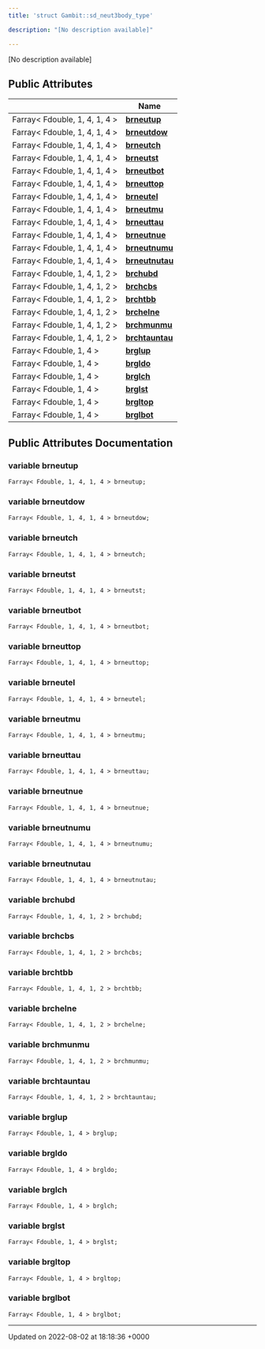 ```yaml
---
title: 'struct Gambit::sd_neut3body_type'

description: "[No description available]"

---
```









[No description available]

## Public Attributes

|                | Name           |
| -------------- | -------------- |
| Farray< Fdouble, 1, 4, 1, 4 > | **[brneutup](/documentation/code/colliderbit_development/classes/structgambit_1_1sd__neut3body__type/#variable-brneutup)**  |
| Farray< Fdouble, 1, 4, 1, 4 > | **[brneutdow](/documentation/code/colliderbit_development/classes/structgambit_1_1sd__neut3body__type/#variable-brneutdow)**  |
| Farray< Fdouble, 1, 4, 1, 4 > | **[brneutch](/documentation/code/colliderbit_development/classes/structgambit_1_1sd__neut3body__type/#variable-brneutch)**  |
| Farray< Fdouble, 1, 4, 1, 4 > | **[brneutst](/documentation/code/colliderbit_development/classes/structgambit_1_1sd__neut3body__type/#variable-brneutst)**  |
| Farray< Fdouble, 1, 4, 1, 4 > | **[brneutbot](/documentation/code/colliderbit_development/classes/structgambit_1_1sd__neut3body__type/#variable-brneutbot)**  |
| Farray< Fdouble, 1, 4, 1, 4 > | **[brneuttop](/documentation/code/colliderbit_development/classes/structgambit_1_1sd__neut3body__type/#variable-brneuttop)**  |
| Farray< Fdouble, 1, 4, 1, 4 > | **[brneutel](/documentation/code/colliderbit_development/classes/structgambit_1_1sd__neut3body__type/#variable-brneutel)**  |
| Farray< Fdouble, 1, 4, 1, 4 > | **[brneutmu](/documentation/code/colliderbit_development/classes/structgambit_1_1sd__neut3body__type/#variable-brneutmu)**  |
| Farray< Fdouble, 1, 4, 1, 4 > | **[brneuttau](/documentation/code/colliderbit_development/classes/structgambit_1_1sd__neut3body__type/#variable-brneuttau)**  |
| Farray< Fdouble, 1, 4, 1, 4 > | **[brneutnue](/documentation/code/colliderbit_development/classes/structgambit_1_1sd__neut3body__type/#variable-brneutnue)**  |
| Farray< Fdouble, 1, 4, 1, 4 > | **[brneutnumu](/documentation/code/colliderbit_development/classes/structgambit_1_1sd__neut3body__type/#variable-brneutnumu)**  |
| Farray< Fdouble, 1, 4, 1, 4 > | **[brneutnutau](/documentation/code/colliderbit_development/classes/structgambit_1_1sd__neut3body__type/#variable-brneutnutau)**  |
| Farray< Fdouble, 1, 4, 1, 2 > | **[brchubd](/documentation/code/colliderbit_development/classes/structgambit_1_1sd__neut3body__type/#variable-brchubd)**  |
| Farray< Fdouble, 1, 4, 1, 2 > | **[brchcbs](/documentation/code/colliderbit_development/classes/structgambit_1_1sd__neut3body__type/#variable-brchcbs)**  |
| Farray< Fdouble, 1, 4, 1, 2 > | **[brchtbb](/documentation/code/colliderbit_development/classes/structgambit_1_1sd__neut3body__type/#variable-brchtbb)**  |
| Farray< Fdouble, 1, 4, 1, 2 > | **[brchelne](/documentation/code/colliderbit_development/classes/structgambit_1_1sd__neut3body__type/#variable-brchelne)**  |
| Farray< Fdouble, 1, 4, 1, 2 > | **[brchmunmu](/documentation/code/colliderbit_development/classes/structgambit_1_1sd__neut3body__type/#variable-brchmunmu)**  |
| Farray< Fdouble, 1, 4, 1, 2 > | **[brchtauntau](/documentation/code/colliderbit_development/classes/structgambit_1_1sd__neut3body__type/#variable-brchtauntau)**  |
| Farray< Fdouble, 1, 4 > | **[brglup](/documentation/code/colliderbit_development/classes/structgambit_1_1sd__neut3body__type/#variable-brglup)**  |
| Farray< Fdouble, 1, 4 > | **[brgldo](/documentation/code/colliderbit_development/classes/structgambit_1_1sd__neut3body__type/#variable-brgldo)**  |
| Farray< Fdouble, 1, 4 > | **[brglch](/documentation/code/colliderbit_development/classes/structgambit_1_1sd__neut3body__type/#variable-brglch)**  |
| Farray< Fdouble, 1, 4 > | **[brglst](/documentation/code/colliderbit_development/classes/structgambit_1_1sd__neut3body__type/#variable-brglst)**  |
| Farray< Fdouble, 1, 4 > | **[brgltop](/documentation/code/colliderbit_development/classes/structgambit_1_1sd__neut3body__type/#variable-brgltop)**  |
| Farray< Fdouble, 1, 4 > | **[brglbot](/documentation/code/colliderbit_development/classes/structgambit_1_1sd__neut3body__type/#variable-brglbot)**  |

## Public Attributes Documentation

### variable brneutup

```
Farray< Fdouble, 1, 4, 1, 4 > brneutup;
```


### variable brneutdow

```
Farray< Fdouble, 1, 4, 1, 4 > brneutdow;
```


### variable brneutch

```
Farray< Fdouble, 1, 4, 1, 4 > brneutch;
```


### variable brneutst

```
Farray< Fdouble, 1, 4, 1, 4 > brneutst;
```


### variable brneutbot

```
Farray< Fdouble, 1, 4, 1, 4 > brneutbot;
```


### variable brneuttop

```
Farray< Fdouble, 1, 4, 1, 4 > brneuttop;
```


### variable brneutel

```
Farray< Fdouble, 1, 4, 1, 4 > brneutel;
```


### variable brneutmu

```
Farray< Fdouble, 1, 4, 1, 4 > brneutmu;
```


### variable brneuttau

```
Farray< Fdouble, 1, 4, 1, 4 > brneuttau;
```


### variable brneutnue

```
Farray< Fdouble, 1, 4, 1, 4 > brneutnue;
```


### variable brneutnumu

```
Farray< Fdouble, 1, 4, 1, 4 > brneutnumu;
```


### variable brneutnutau

```
Farray< Fdouble, 1, 4, 1, 4 > brneutnutau;
```


### variable brchubd

```
Farray< Fdouble, 1, 4, 1, 2 > brchubd;
```


### variable brchcbs

```
Farray< Fdouble, 1, 4, 1, 2 > brchcbs;
```


### variable brchtbb

```
Farray< Fdouble, 1, 4, 1, 2 > brchtbb;
```


### variable brchelne

```
Farray< Fdouble, 1, 4, 1, 2 > brchelne;
```


### variable brchmunmu

```
Farray< Fdouble, 1, 4, 1, 2 > brchmunmu;
```


### variable brchtauntau

```
Farray< Fdouble, 1, 4, 1, 2 > brchtauntau;
```


### variable brglup

```
Farray< Fdouble, 1, 4 > brglup;
```


### variable brgldo

```
Farray< Fdouble, 1, 4 > brgldo;
```


### variable brglch

```
Farray< Fdouble, 1, 4 > brglch;
```


### variable brglst

```
Farray< Fdouble, 1, 4 > brglst;
```


### variable brgltop

```
Farray< Fdouble, 1, 4 > brgltop;
```


### variable brglbot

```
Farray< Fdouble, 1, 4 > brglbot;
```


-------------------------------

Updated on 2022-08-02 at 18:18:36 +0000
